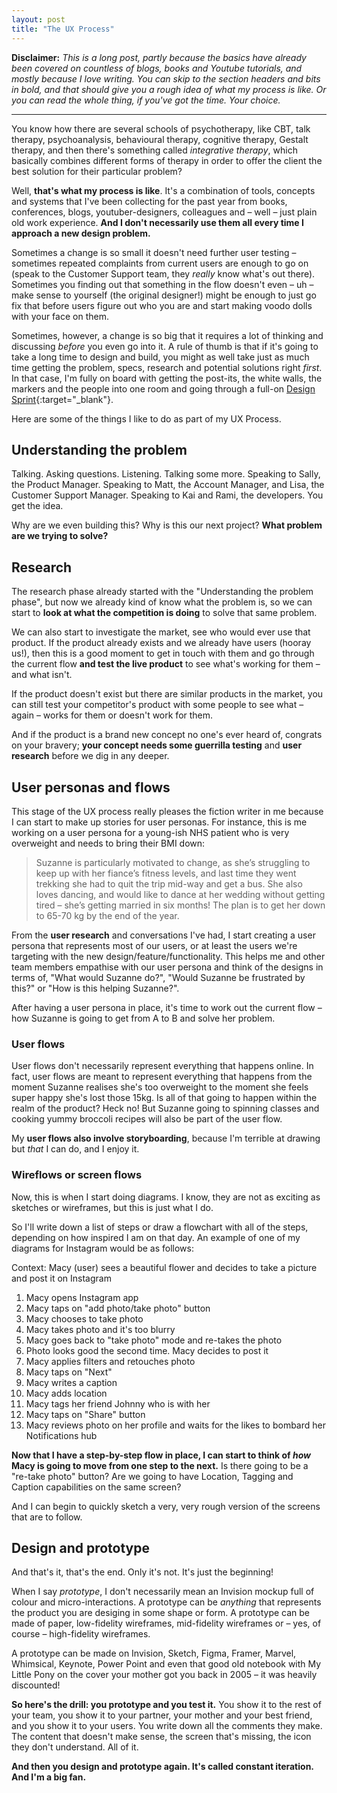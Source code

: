 ```yaml
---
layout: post
title: "The UX Process"
---
```


**Disclaimer:** *This is a long post, partly because the basics have already been covered on countless of blogs, books and Youtube tutorials, and mostly because I love writing. You can skip to the section headers and bits in bold, and that should give you a rough idea of what my process is like. Or you can read the whole thing, if you've got the time. Your choice.*

------------------

You know how there are several schools of psychotherapy, like CBT, talk therapy, psychoanalysis, behavioural therapy, cognitive therapy, Gestalt therapy, and then there's something called *integrative therapy*, which basically combines different forms of therapy in order to offer the client the best solution for their particular problem?

Well, **that's what my process is like**. It's a combination of tools, concepts and systems that I've been collecting for the past year from books, conferences, blogs, youtuber-designers, colleagues and – well – just plain old work experience. **And I don't necessarily use them all every time I approach a new design problem.**

Sometimes a change is so small it doesn't need further user testing – sometimes repeated complaints from current users are enough to go on (speak to the Customer Support team, they *really* know what's out there). Sometimes you finding out that something in the flow doesn't even – uh – make sense to yourself (the original designer!) might be enough to just go fix that before users figure out who you are and start making voodo dolls with your face on them. 

Sometimes, however, a change is so big that it requires a lot of thinking and discussing *before* you even go into it. A rule of thumb is that if it's going to take a long time to design and build, you might as well take just as much time getting the problem, specs, research and potential solutions right *first*. In that case, I'm fully on board with getting the post-its, the white walls, the markers and the people into one room and going through a full-on [Design Sprint](https://www.goodreads.com/book/show/25814544-sprint){:target="_blank"}.

Here are some of the things I like to do as part of my UX Process.

## Understanding the problem
Talking. Asking questions. Listening. Talking some more. Speaking to Sally, the Product Manager. Speaking to Matt, the Account Manager, and Lisa, the Customer Support Manager. Speaking to Kai and Rami, the developers. You get the idea. 

Why are we even building this? Why is this our next project? **What problem are we trying to solve?**

## Research
The research phase already started with the "Understanding the problem phase", but now we already kind of know what the problem is, so we can start to **look at what the competition is doing** to solve that same problem.

We can also start to investigate the market, see who would ever use that product. If the product already exists and we already have users (hooray us!), then this is a good moment to get in touch with them and go through the current flow **and test the live product** to see what's working for them – and what isn't. 

If the product doesn't exist but there are similar products in the market, you can still test your competitor's product with some people to see what – again – works for them or doesn't work for them. 

And if the product is a brand new concept no one's ever heard of, congrats on your bravery; **your concept needs some guerrilla testing** and **user research** before we dig in any deeper.

## User personas and flows

This stage of the UX process really pleases the fiction writer in me because I can start to make up stories for user personas. For instance, this is me working on a user persona for a young-ish NHS patient who is very overweight and needs to bring their BMI down:

> Suzanne is particularly motivated to change, as she’s struggling to keep up with her fiance’s fitness levels, and last time they went trekking she had to quit the trip mid-way and get a bus. She also loves dancing, and would like to dance at her wedding without getting tired – she’s getting married in six months! The plan is to get her down to 65-70 kg by the end of the year.

From the **user research** and conversations I've had, I start creating a user persona that represents most of our users, or at least the users we're targeting with the new design/feature/functionality. This helps me and other team members empathise with our user persona and think of the designs in terms of, "What would Suzanne do?", "Would Suzanne be frustrated by this?" or "How is this helping Suzanne?".

After having a user persona in place, it's time to work out the current flow – how Suzanne is going to get from A to B and solve her problem. 

### User flows
User flows don't necessarily represent everything that happens online. In fact, user flows are meant to represent everything that happens from the moment Suzanne realises she's too overweight to the moment she feels super happy she's lost those 15kg. Is all of that going to happen within the realm of the product? Heck no! But Suzanne going to spinning classes and cooking yummy broccoli recipes will also be part of the user flow. 

My **user flows also involve storyboarding**, because I'm terrible at drawing but *that* I can do, and I enjoy it. 

### Wireflows or screen flows
Now, this is when I start doing diagrams. I know, they are not as exciting as sketches or wireframes, but this is just what I do. 

So I'll write down a list of steps or draw a flowchart with all of the steps, depending on how inspired I am on that day. An example of one of my diagrams for Instagram would be as follows:

Context: Macy (user) sees a beautiful flower and decides to take a picture and post it on Instagram

1. Macy opens Instagram app
2. Macy taps on "add photo/take photo" button
3. Macy chooses to take photo
4. Macy takes photo and it's too blurry
5. Macy goes back to "take photo" mode and re-takes the photo
6. Photo looks good the second time. Macy decides to post it
7. Macy applies filters and retouches photo
8. Macy taps on "Next"
9. Macy writes a caption
10. Macy adds location
11. Macy tags her friend Johnny who is with her
12. Macy taps on "Share" button
13. Macy reviews photo on her profile and waits for the likes to bombard her Notifications hub

**Now that I have a step-by-step flow in place, I can start to think of *how* Macy is going to move from one step to the next.** Is there going to be a "re-take photo" button? Are we going to have Location, Tagging and Caption capabilities on the same screen?

And I can begin to quickly sketch a very, very rough version of the screens that are to follow.

## Design and prototype
 
And that's it, that's the end. Only it's not. It's just the beginning!

When I say *prototype*, I don't necessarily mean an Invision mockup full of colour and micro-interactions. A prototype can be *anything* that represents the product you are desiging in some shape or form. A prototype can be made of paper, low-fidelity wireframes, mid-fidelity wireframes or – yes, of course – high-fidelity wireframes.

A prototype can be made on Invision, Sketch, Figma, Framer, Marvel, Whimsical, Keynote, Power Point and even that good old notebook with My Little Pony on the cover your mother got you back in 2005 – it was heavily discounted!

**So here's the drill: you prototype and you test it.** You show it to the rest of your team, you show it to your partner, your mother and your best friend, and you show it to your users. You write down all the comments they make. The content that doesn't make sense, the screen that's missing, the icon they don't understand. All of it. 

**And then you design and prototype again. It's called constant iteration. And I'm a big fan.**
